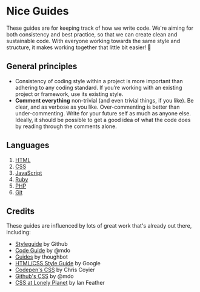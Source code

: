 # Nice Guides

These guides are for keeping track of how we write code. We're aiming for both consistency and best practice, so that we can create clean and sustainable code. With everyone working towards the same style and structure, it makes working together that little bit easier! :dancers:

## General principles

- Consistency of coding style within a project is more important than adhering to any coding standard. If you’re working with an existing project or framework, use its existing style.
- **Comment everything** non-trivial (and even trivial things, if you like). Be clear, and as verbose as you like. Over-commenting is better than under-commenting. Write for your future self as much as anyone else. Ideally, it should be possible to get a good idea of what the code does by reading through the comments alone.

## Languages

1. [HTML](/langs/html.md)
2. [CSS](/langs/css.md)
3. [JavaScript](/langs/javascript.md)
4. [Ruby](/langs/ruby.md)
5. [PHP](/langs/php.md)
6. [Git](/langs/git.md)

## Credits

These guides are influenced by lots of great work that's already out there, including:

- [Styleguide](https://github.com/styleguide) by Github
- [Code Guide](http://mdo.github.io/code-guide/) by @mdo
- [Guides](https://github.com/thoughtbot/guides/blob/master/README.md) by thoughbot
- [HTML/CSS Style Guide](https://google-styleguide.googlecode.com/svn/trunk/htmlcssguide.xml) by Google
- [Codepen's CSS](http://codepen.io/chriscoyier/blog/codepens-css) by Chris Coyier
- [Github's CSS](http://markdotto.com/2014/07/23/githubs-css/) by @mdo
- [CSS at Lonely Planet](http://ianfeather.co.uk/css-at-lonely-planet/) by Ian Feather
